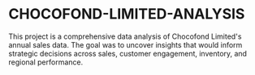 # CHOCOFOND-LIMITED-ANALYSIS
This project is a comprehensive data analysis of Chocofond Limited's annual sales data. The goal was to uncover insights that would inform strategic decisions across sales, customer engagement, inventory, and regional performance.

